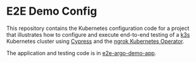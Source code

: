 # E2E Demo Config
This repository contains the Kubernetes configuration code for a project that illustrates how to configure and execute end-to-end testing of a [k3s](https://k3s.io/) Kubernetes cluster using [Cypress](https://www.cypress.io/) and the [ngrok Kubernetes Operator](https://ngrok.com/docs/k8s/).

The application and testing code is in [e2e-argo-demo-app](https://github.com/stmcallister/e2e-argo-demo-app).
